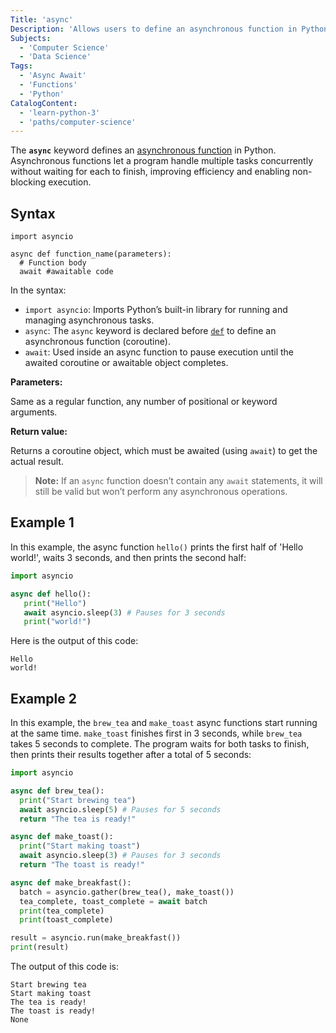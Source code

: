 ```yaml
---
Title: 'async'
Description: 'Allows users to define an asynchronous function in Python.'
Subjects:
  - 'Computer Science'
  - 'Data Science'
Tags:
  - 'Async Await'
  - 'Functions'
  - 'Python'
CatalogContent:
  - 'learn-python-3'
  - 'paths/computer-science'
---
```


The **`async`** keyword defines an [asynchronous function](https://www.codecademy.com/article/wix-what-is-async-and-await) in Python. Asynchronous functions let a program handle multiple tasks concurrently without waiting for each to finish, improving efficiency and enabling non-blocking execution.

## Syntax

```pseudo
import asyncio

async def function_name(parameters):
  # Function body
  await #awaitable code
```

In the syntax:

- `import asyncio`: Imports Python’s built-in library for running and managing asynchronous tasks.
- `async`: The `async` keyword is declared before [`def`](https://www.codecademy.com/resources/docs/python/keywords/def) to define an asynchronous function (coroutine).
- `await`: Used inside an async function to pause execution until the awaited coroutine or awaitable object completes.

**Parameters:**

Same as a regular function, any number of positional or keyword arguments.

**Return value:**

Returns a coroutine object, which must be awaited (using `await`) to get the actual result.

> **Note:** If an `async` function doesn’t contain any `await` statements, it will still be valid but won’t perform any asynchronous operations.

## Example 1

In this example, the async function `hello()` prints the first half of 'Hello world!', waits 3 seconds, and then prints the second half:

```py
import asyncio

async def hello():
   print("Hello")
   await asyncio.sleep(3) # Pauses for 3 seconds
   print("world!")
```

Here is the output of this code:

```shell
Hello
world!
```

## Example 2

In this example, the `brew_tea` and `make_toast` async functions start running at the same time. `make_toast` finishes first in 3 seconds, while `brew_tea` takes 5 seconds to complete. The program waits for both tasks to finish, then prints their results together after a total of 5 seconds:

```py
import asyncio

async def brew_tea():
  print("Start brewing tea")
  await asyncio.sleep(5) # Pauses for 5 seconds
  return "The tea is ready!"

async def make_toast():
  print("Start making toast")
  await asyncio.sleep(3) # Pauses for 3 seconds
  return "The toast is ready!"

async def make_breakfast():
  batch = asyncio.gather(brew_tea(), make_toast())
  tea_complete, toast_complete = await batch
  print(tea_complete)
  print(toast_complete)

result = asyncio.run(make_breakfast())
print(result)
```

The output of this code is:

```shell
Start brewing tea
Start making toast
The tea is ready!
The toast is ready!
None
```
